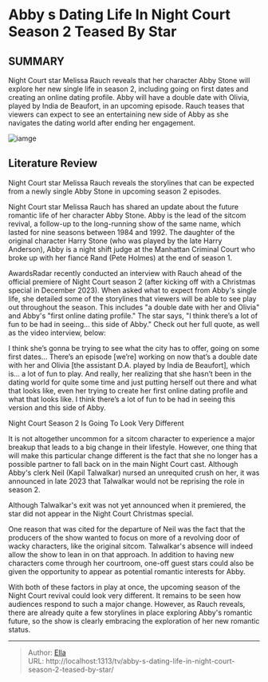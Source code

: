 # Abby s Dating Life In Night Court Season 2 Teased By Star


## SUMMARY 



  Night Court star Melissa Rauch reveals that her character Abby Stone will explore her new single life in season 2, including going on first dates and creating an online dating profile.   Abby will have a double date with Olivia, played by India de Beaufort, in an upcoming episode.   Rauch teases that viewers can expect to see an entertaining new side of Abby as she navigates the dating world after ending her engagement.  

![iamge](https://static1.srcdn.com/wordpress/wp-content/uploads/2024/01/melissa-rauch-as-abby-stone-in-night-court.jpg)

## Literature Review
Night Court star Melissa Rauch reveals the storylines that can be expected from a newly single Abby Stone in upcoming season 2 episodes.




Night Court star Melissa Rauch has shared an update about the future romantic life of her character Abby Stone. Abby is the lead of the sitcom revival, a follow-up to the long-running show of the same name, which lasted for nine seasons between 1984 and 1992. The daughter of the original character Harry Stone (who was played by the late Harry Anderson), Abby is a night shift judge at the Manhattan Criminal Court who broke up with her fiancé Rand (Pete Holmes) at the end of season 1.




AwardsRadar recently conducted an interview with Rauch ahead of the official premiere of Night Court season 2 (after kicking off with a Christmas special in December 2023). When asked what to expect from Abby&#39;s single life, she detailed some of the storylines that viewers will be able to see play out throughout the season. This includes &#34;a double date with her and Olivia&#34; and Abby&#39;s &#34;first online dating profile.&#34; The star says, &#34;I think there’s a lot of fun to be had in seeing... this side of Abby.&#34; Check out her full quote, as well as the video interview, below:


I think she’s gonna be trying to see what the city has to offer, going on some first dates… There’s an episode [we’re] working on now that’s a double date with her and Olivia [the assistant D.A. played by India de Beaufort], which is… a lot of fun to play. And really, her realizing that she hasn’t been in the dating world for quite some time and just putting herself out there and what that looks like, even her trying to create her first online dating profile and what that looks like. I think there’s a lot of fun to be had in seeing this version and this side of Abby.






 


 Night Court Season 2 Is Going To Look Very Different 
          

It is not altogether uncommon for a sitcom character to experience a major breakup that leads to a big change in their lifestyle. However, one thing that will make this particular change different is the fact that she no longer has a possible partner to fall back on in the main Night Court cast. Although Abby&#39;s clerk Neil (Kapil Talwalkar) nursed an unrequited crush on her, it was announced in late 2023 that Talwalkar would not be reprising the role in season 2.



Although Talwalkar&#39;s exit was not yet announced when it premiered, the star did not appear in the Night Court Christmas special.







One reason that was cited for the departure of Neil was the fact that the producers of the show wanted to focus on more of a revolving door of wacky characters, like the original sitcom. Talwalkar&#39;s absence will indeed allow the show to lean in on that approach. In addition to having new characters come through her courtroom, one-off guest stars could also be given the opportunity to appear as potential romantic interests for Abby.

With both of these factors in play at once, the upcoming season of the Night Court revival could look very different. It remains to be seen how audiences respond to such a major change. However, as Rauch reveals, there are already quite a few storylines in place exploring Abby&#39;s romantic future, so the show is clearly embracing the exploration of her new romantic status.



---

> Author: [Ella](https://instagram.hk.cn/)  
> URL: http://localhost:1313/tv/abby-s-dating-life-in-night-court-season-2-teased-by-star/  

